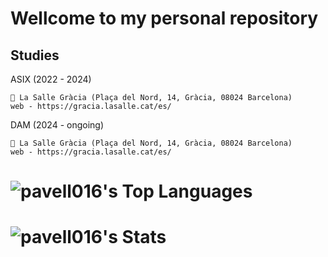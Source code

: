 # Wellcome to my personal repository


## Studies

  ASIX (2022 - 2024)
  
    📍 La Salle Gràcia (Plaça del Nord, 14, Gràcia, 08024 Barcelona)
    web - https://gracia.lasalle.cat/es/

  DAM (2024 - ongoing)
  
    📍 La Salle Gràcia (Plaça del Nord, 14, Gràcia, 08024 Barcelona)
    web - https://gracia.lasalle.cat/es/  

# ![pavell016's Top Languages](https://github-readme-stats.vercel.app/api/top-langs/?username=pavell016&theme=vue-dark&show_icons=true&hide_border=false&layout=compact)

# ![pavell016's Stats](https://github-readme-stats.vercel.app/api?username=pavell016&theme=vue-dark&show_icons=true&hide_border=false&count_private=true)

<!--
**pavell016/pavell016** is a ✨ _special_ ✨ repository because its `README.md` (this file) appears on your GitHub profile.

Here are some ideas to get you started:

- 🔭 I’m currently working on ...
- 🌱 I’m currently learning ...
- 👯 I’m looking to collaborate on ...
- 🤔 I’m looking for help with ...
- 💬 Ask me about ...
- 📫 How to reach me: ...
- 😄 Pronouns: ...
- ⚡ Fun fact: ...
-->
